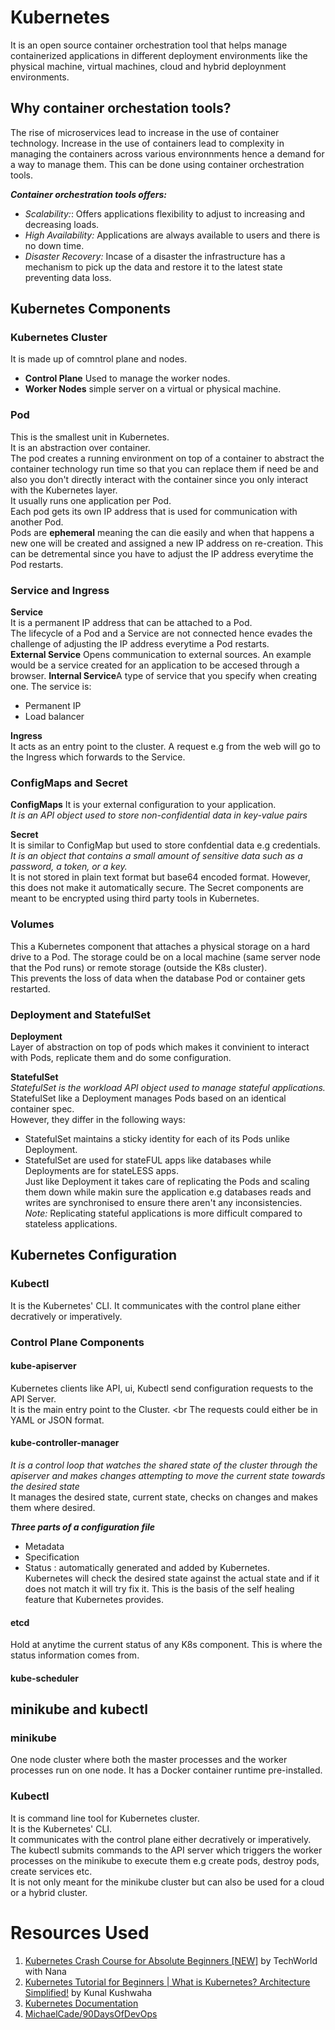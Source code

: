 # Kubernetes
It is an open source container orchestration tool that helps manage containerized applications in different deployment environments like the physical machine, virtual machines, cloud and hybrid deploynment environments.

## Why container orchestation tools?

The rise of microservices lead to increase in the use of container technology. Increase in the use of containers lead to complexity in managing the containers across various environnments hence a demand for a way to manage them. This can be done using container orchestration tools. <br>

***Container orchestration tools offers:***
* *Scalability:*: Offers applications flexibility to adjust to increasing and decreasing loads. 
* *High Availability:* Applications are always available to users and there is no down time.
* *Disaster Recovery:* Incase of a disaster  the infrastructure has a mechanism to pick up the data and restore it to the latest state preventing data loss.

## Kubernetes Components

### Kubernetes Cluster
It is made up of comntrol plane and nodes.

* **Control Plane**
Used to manage the worker nodes.
* **Worker Nodes** simple server on a virtual or physical machine.

### Pod
This is the smallest unit in Kubernetes. <br>
It is an abstraction over container. <br>
The pod creates a running environment on top of a container to abstract the container technology run time so that you can replace them if need be and also you don't directly interact with the container since you only interact with the Kubernetes layer.<br>
It usually runs one application per Pod.<br>
Each pod gets its own IP address that is used for communication with another Pod.<br>
Pods are **ephemeral** meaning the can die easily and when that happens a new one will be created and assigned a new IP address on re-creation. This can be detremental since you have to adjust the IP address everytime the Pod restarts.

### Service and Ingress
**Service**<br>
It is a permanent IP address that can be attached to a Pod. <br>
The lifecycle of a Pod and a Service are not connected hence evades the challenge of adjusting the IP address everytime a Pod restarts.<br>
**External Service** Opens communication to external sources. An example would be a service created for an application to be accesed through a browser.
**Internal Service**A type of service that you specify when creating one. 
The service is:
 * Permanent IP
 * Load balancer<br>

**Ingress**<br>
It acts as an entry point to the cluster. A request e.g from the web will go to the Ingress which forwards to the Service.

### ConfigMaps and Secret

**ConfigMaps**
It is your external configuration to your application.<br>
*It is an API object used to store non-confidential data in key-value pairs* <br>

**Secret**<br>
It is similar to ConfigMap but used to store confdential data e.g credentials.
*It is an object that contains a small amount of sensitive data such as a password, a token, or a key.*<br>
It is not stored in plain text format but base64 encoded format. However, this does not make it automatically secure. The Secret components are meant to be encrypted using third party tools in Kubernetes.

### Volumes
This a Kubernetes component that attaches a physical storage on a hard drive to a Pod. The storage could be on a local machine (same server node that the Pod runs) or remote storage (outside the K8s cluster).<br>
This prevents the loss of data when the database Pod or container gets restarted.

### Deployment and StatefulSet
**Deployment**<br>
Layer of abstraction on top of pods which makes it convinient to interact with Pods, replicate them and do some configuration.<br>

**StatefulSet**<br>
*StatefulSet is the workload API object used to manage stateful applications.*
StatefulSet like a Deployment manages Pods based on an identical container spec.<br>
However, they differ in the following ways:
* StatefulSet maintains a sticky identity for each of its Pods unlike Deployment.
* StatefulSet are used for stateFUL apps like databases while Deployments are for stateLESS apps.<br>
Just like Deployment it takes care of replicating the Pods and scaling them down while makin sure the application e.g databases reads and writes are synchronised to ensure there aren't any inconsistencies.<br>
*Note:* Replicating stateful applications is more difficult compared to stateless applications.

## Kubernetes Configuration

### Kubectl
 It is the Kubernetes' CLI. It communicates with the control plane either decratively or imperatively.

### Control Plane Components

#### kube-apiserver
Kubernetes clients like API, ui, Kubectl send configuration requests to the API Server. <br>
It is the main entry point to the Cluster. <br
The requests could either be in YAML or JSON format.

#### kube-controller-manager
*It is a control loop that watches the shared state of the cluster through the apiserver and makes changes attempting to move the current state towards the desired state* <br>
It manages the desired state, current state, checks on changes and makes them where desired.

***Three parts of a configuration file***
* Metadata
* Specification
* Status : automatically generated and added by Kubernetes.<br>
Kubernetes will check the desired state against the actual state and if it does not match it will try fix it. This is the basis of the self healing feature that Kubernetes provides.

#### etcd
Hold at anytime the current status of any K8s component. This is where the status information comes from.

#### kube-scheduler

## minikube and kubectl

### minikube 
One node cluster where both the master processes and the worker processes run on one node. 
It has a Docker container runtime pre-installed.

### Kubectl
 It is command line tool for Kubernetes cluster.<br>
 It is the Kubernetes' CLI. <br>
 It communicates with the control plane either decratively or imperatively.
 The kubectl submits commands to the API server which triggers the worker processes on the minikube to execute them e.g create pods, destroy pods, create services etc.<br>
 It is not only meant for the minikube cluster but can also be used for a cloud or a hybrid cluster.


# Resources Used
1. [Kubernetes Crash Course for Absolute Beginners [NEW]](https://www.youtube.com/watch?v=s_o8dwzRlu4&t=1s) by 
TechWorld with Nana
2. [Kubernetes Tutorial for Beginners | What is Kubernetes? Architecture Simplified!](https://www.youtube.com/watch?v=KVBON1lA9N8) by 
Kunal Kushwaha
3. [Kubernetes Documentation](https://kubernetes.io/docs/home/)
4. [MichaelCade/90DaysOfDevOps](https://github.com/MichaelCade/90DaysOfDevOps/blob/main/2022.md)

